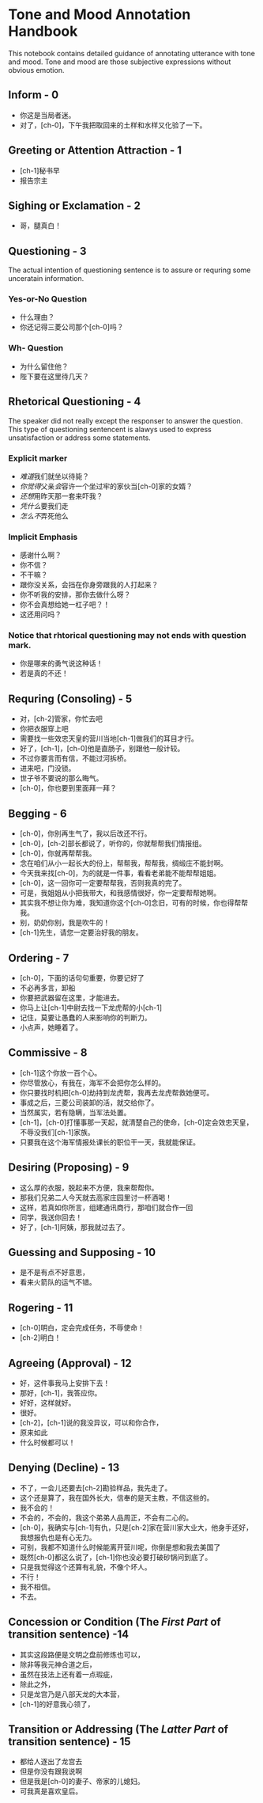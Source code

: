# Tone and Mood Annotation Handbook
This notebook contains detailed guidance of annotating utterance with tone and mood.
Tone and mood are those subjective expressions without obvious emotion.

## Inform - 0
- 你这是当局者迷。
- 对了，[ch-0]，下午我把取回来的土样和水样又化验了一下。

## Greeting or Attention Attraction - 1
- [ch-1]秘书早
- 报告宗主

## Sighing or Exclamation - 2
- 哥，腿真白！

## Questioning - 3
The actual intention of questioning sentence is to assure or requring some unceratain information.
### Yes-or-No Question
- 什么理由？
- 你还记得三菱公司那个[ch-0]吗？
### Wh- Question
- 为什么留住他？
- 陛下要在这里待几天？

## Rhetorical Questioning - 4
The speaker did not really except the responser to answer the question. This type of questioning sentencent is alawys used to express unsatisfaction or address some statements.
### Explicit marker
- *难道*我们就坐以待毙？
- *你觉得*父亲*会*容许一个坐过牢的家伙当[ch-0]家的女婿？
- *还想*用昨天那一套来吓我？
- *凭什么*要我们走
- *怎么不*弄死他么
### Implicit Emphasis 
- 感谢什么啊？
- 你不信？
- 不干嘛？
- 跟你没关系，会挡在你身旁跟我的人打起来？
- 你不听我的安排，那你去做什么呀？
- 你不会真想给她一杠子吧？！
- 这还用问吗？
### Notice that rhtorical questioning may not ends with  question mark.
- 你是哪来的勇气说这种话！
- 若是真的不还！

## Requring (Consoling) - 5
- 对，[ch-2]管家，你忙去吧
- 你把衣服穿上吧
- 需要找一些效忠天皇的营川当地[ch-1]做我们的耳目才行。
- 好了，[ch-1]，[ch-0]他是直肠子，别跟他一般计较。
- 不过你要言而有信，不能过河拆桥。
- 进来吧，门没锁。
- 世子爷不要说的那么晦气。
- [ch-0]，你也要到里面拜一拜？

## Begging - 6
- [ch-0]，你别再生气了，我以后改还不行。
- [ch-0]，[ch-2]部长都说了，听你的，你就帮帮我们情报组。
- [ch-0]，你就再帮帮我。
- 念在咱们从小一起长大的份上，帮帮我，帮帮我，绸缎庄不能封啊。
- 今天我来找[ch-0]，为的就是一件事，看看老弟能不能帮帮姐姐。
- [ch-0]，这一回你可一定要帮帮我，否则我真的完了。
- 可是，我姐姐从小把我带大，和我感情很好，你一定要帮帮她啊。
- 其实我不想让你为难，我知道你这个[ch-0]念旧，可有的时候，你也得帮帮我。
- 别，奶奶你别，我是吹牛的！
- [ch-1]先生，请您一定要治好我的朋友。

## Ordering - 7
- [ch-0]，下面的话句句重要，你要记好了
- 不必再多言，卸船
- 你要把武器留在这里，才能进去。
- 你马上让[ch-1]中尉去找一下龙虎帮的小[ch-1] 
- 记住，莫要让愚蠢的人来影响你的判断力。
- 小点声，她睡着了。

## Commissive - 8
- [ch-1]这个你放一百个心。
- 你尽管放心，有我在，海军不会把你怎么样的。
- 你只要找时机把[ch-0]劫持到龙虎帮，我再去龙虎帮救她便可。
- 事成之后，三菱公司装卸的活，就交给你了。
- 当然属实，若有隐瞒，当军法处置。
- [ch-1]，[ch-0]打懂事那一天起，就清楚自己的使命，[ch-0]定会效忠天皇，不辱没我们[ch-1]家族。
- 只要我在这个海军情报处课长的职位干一天，我就能保证。

## Desiring (Proposing) - 9
- 这么厚的衣服，脱起来不方便，我来帮帮你。
- 那我们兄弟二人今天就去高家庄园里讨一杯酒喝！
- 这样，若真如你所言，组建通讯商行，那咱们就合作一回
- 同学，我送你回去！
- 好了，[ch-1]阿姨，那我就过去了。

## Guessing and Supposing - 10
- 是不是有点不好意思，
- 看来火箭队的运气不错。

## Rogering - 11
- [ch-0]明白，定会完成任务，不辱使命！
- [ch-2]明白！

## Agreeing (Approval) - 12
- 好，这件事我马上安排下去！
- 那好，[ch-1]，我答应你。
- 好好，这样就好。
- 很好。
- [ch-2]，[ch-1]说的我没异议，可以和你合作，
- 原来如此
- 什么时候都可以！

## Denying (Decline) - 13
- 不了，一会儿还要去[ch-2]勘验样品，我先走了。
- 这个还是算了，我在国外长大，信奉的是天主教，不信这些的。
- 我不会的！
- 不会的，不会的，我这个弟弟人品周正，不会有二心的。
- [ch-0]，我确实与[ch-1]有仇，只是[ch-2]家在营川家大业大，他身手还好，我想报仇也是有心无力。
- 可别，我都不知道什么时候能离开营川呢，你倒是想和我去美国了
- 既然[ch-0]都这么说了，[ch-1]你也没必要打破砂锅问到底了。
- 只是我觉得这个还算有礼貌，不像个坏人。
- 不行！
- 我不相信。
- 不去。

## Concession or Condition (The *First Part* of transition sentence) -14
- 其实这段路便是文明之盘前修炼也可以，
- 除非等我元神合道之后，	
- 虽然在技法上还有着一点瑕疵，	
- 除此之外，
- 只是龙宫乃是八部天龙的大本营，
- [ch-1]的好意我心领了，

## Transition or Addressing (The *Latter Part* of transition sentence) - 15
- 都给人逐出了龙宫去
- 但是你没有跟我说啊
- 但是我是[ch-0]的妻子、帝家的儿媳妇。
- 可我真是喜欢皇后。
